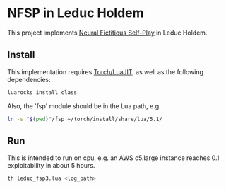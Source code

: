 # NFSP in Leduc Holdem

This project implements [Neural Fictitious Self-Play](https://arxiv.org/abs/1603.01121) in Leduc Holdem.

## Install
This implementation requires [Torch/LuaJIT](http://torch.ch/), as well as
the following dependencies:
```bash
luarocks install class
```
Also, the 'fsp' module should be in the Lua path, e.g.
```bash
ln -s "$(pwd)"/fsp ~/torch/install/share/lua/5.1/
```

## Run
This is intended to run on cpu, e.g. an AWS c5.large instance reaches 0.1 exploitability in about 5 hours.
```bash
th leduc_fsp3.lua <log_path>
```
